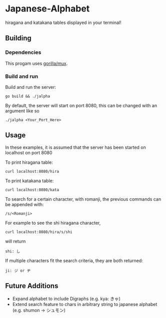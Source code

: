 # Japanese-Alphabet
hiragana and katakana tables displayed in your terminal!

## Building
### Dependencies
This progam uses [gorilla/mux](https://github.com/gorilla/mux).

### Build and run
Build and run the server:
```
go build && ./jalpha
```

By default, the server will start on port 8080, this can be changed with an argument like so
```
./jalpha <Your_Port_Here>
```

## Usage
In these examples, it is assumed that the server has been started on localhost on port 8080

To print hiragana table:
```
curl localhost:8080/hira
```

To print katakana table:
```
curl localhost:8080/kata
```

To search for a certain character, with romanji, the previous commands can be appended with:
```
/s/<Romanji>
```

For example to see the shi hiragana character,
```
curl localhost:8080/hira/s/shi
```
will return
```
shi: し
```

If multiple characters fit the search criteria, they are both returned:
```
ji: ジ or ヂ
```

## Future Additions
* Expand alphabet to include Digraphs (e.g. kya: きゃ)
* Extend search feature to chars in arbitrary string to japanese alphabet (e.g. shumon -> シュモン)
